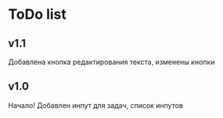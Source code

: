 # ToDo list

## v1.1

Добавлена кнопка редактирования текста, изменены кнопки

## v1.0

Начало! Добавлен инпут для задач, список инпутов
